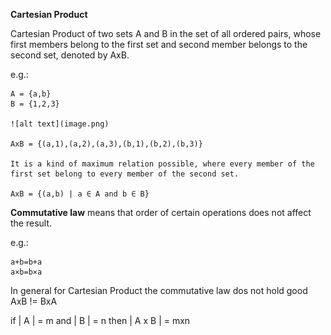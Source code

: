**Cartesian Product**

Cartesian Product of two sets A and B in the set of all ordered pairs, whose first members belong to the first set and second member belongs to the second set, denoted by AxB.

e.g.:

    A = {a,b}
    B = {1,2,3}

    ![alt text](image.png)

    AxB = {(a,1),(a,2),(a,3),(b,1),(b,2),(b,3)}

    It is a kind of maximum relation possible, where every member of the first set belong to every member of the second set.

    AxB = {(a,b) | a ∈ A and b ∈ B}

**Commutative law** means that order of certain operations does not affect the result.

e.g.:

    a+b=b+a
    a×b=b×a

In general for Cartesian Product the commutative law dos not hold good AxB != BxA

if | A | = m and | B | = n then | A x B | = mxn